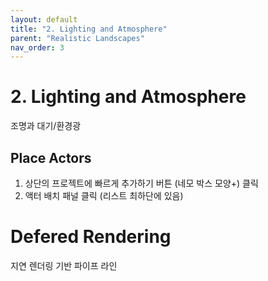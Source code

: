 ```yaml
---
layout: default
title: "2. Lighting and Atmosphere"
parent: "Realistic Landscapes"
nav_order: 3
---
```


# 2. Lighting and Atmosphere
조명과 대기/환경광

## Place Actors
1. 상단의 프로젝트에 빠르게 추가하기 버튼 (네모 박스 모양+) 클릭
2. 액터 배치 패널 클릭 (리스트 최하단에 있음)

# Defered Rendering
지연 렌더링 기반 파이프 라인
